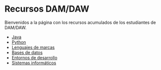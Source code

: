 <!-- # Welcome to MkDocs

For full documentation visit [mkdocs.org](https://www.mkdocs.org).

## Commands

* `mkdocs new [dir-name]` - Create a new project.
* `mkdocs serve` - Start the live-reloading docs server.
* `mkdocs build` - Build the documentation site.
* `mkdocs -h` - Print help message and exit.

## Project layout

    mkdocs.yml    # The configuration file.
    docs/
        index.md  # The documentation homepage.
        ...       # Other markdown pages, images and other files. -->

# Recursos DAM/DAW

Bienvenidos a la página con los recursos acumulados de los estudiantes de DAM/DAW. 

- [Java](java/index.md)
- [Python](python/index.md)
- [Lenguajes de marcas](lenguajes/index.md)
- [Bases de datos](bbdd/index.md)
- [Entornos de desarrollo](entornos/index.md)
- [Sistemas informáticos](sistemas/index.md)
